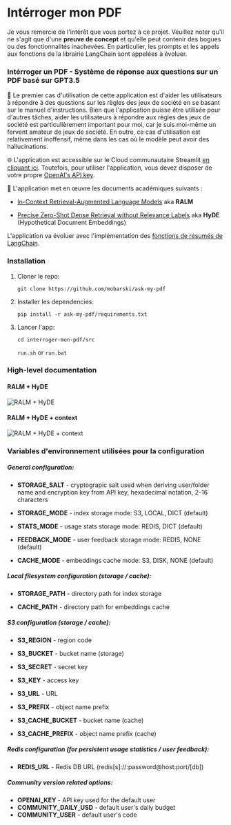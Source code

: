 # Intérroger mon PDF



Je vous remercie de l'intérêt que vous portez à ce projet. Veuillez noter qu'il ne s'agit que d'une **preuve de concept** et qu'elle peut contenir des bogues ou des fonctionnalités inachevées. En particulier, les prompts et les appels aux fonctions de la librairie LangChain sont appelées à évoluer.



### Intérroger un PDF  - Système de réponse aux questions sur un PDF basé sur GPT3.5



🎲 Le premier cas d'utilisation de cette application est d'aider les utilisateurs à répondre à des questions sur les règles des jeux de société en se basant sur le manuel d'instructions. Bien que l'application puisse être utilisée pour d'autres tâches, aider les utilisateurs à répondre aux règles des jeux de société est particulièrement important pour moi, car je suis moi-même un fervent amateur de jeux de société. En outre, ce cas d'utilisation est relativement inoffensif, même dans les cas où le modèle peut avoir des hallucinations.



🌐 L'application est accessible sur le Cloud communautaire Streamlit [en cliquant ici](https://interroger-un-pdf-pour-iavenir.streamlit.app/). Toutefois, pour utiliser l'application, vous devez disposer de votre propre [OpenAI's API key](https://platform.openai.com/account/api-keys).



📄 L'application met en œuvre les documents académiques suivants :

- [In-Context Retrieval-Augmented Language Models](https://arxiv.org/abs/2302.00083) aka **RALM**

- [Precise Zero-Shot Dense Retrieval without Relevance Labels](https://arxiv.org/abs/2212.10496) aka **HyDE** (Hypothetical Document Embeddings)

L'application va évoluer avec l'implémentation des [fonctions de résumés de LangChain](https://python.langchain.com/docs/use_cases/summarization).

### Installation



1. Cloner le repo:

   `git clone https://github.com/mobarski/ask-my-pdf`

2. Installer les dependencies:

   `pip install -r ask-my-pdf/requirements.txt`

3. Lancer l'app:

   `cd interroger-mon-pdf/src`
   
   `run.sh` or `run.bat`



### High-level documentation



#### RALM + HyDE

![RALM + HyDE](docs/ralm_hyde.jpg)



#### RALM + HyDE + context

![RALM + HyDE + context](docs/ralm_hyde_wc.jpg)



### Variables d'environnement utilisées pour la configuration



##### General configuration:

- **STORAGE_SALT** - cryptograpic salt used when deriving user/folder name and encryption key from API key, hexadecimal notation, 2-16 characters

- **STORAGE_MODE** - index storage mode:  S3, LOCAL, DICT (default)

- **STATS_MODE** - usage stats storage mode: REDIS, DICT (default)

- **FEEDBACK_MODE** - user feedback storage mode: REDIS, NONE (default)

- **CACHE_MODE** - embeddings cache mode: S3, DISK, NONE (default)

  

##### Local filesystem configuration (storage / cache):

- **STORAGE_PATH** - directory path for index storage

- **CACHE_PATH** - directory path for embeddings cache

  

##### S3 configuration (storage / cache):

- **S3_REGION** - region code

- **S3_BUCKET** - bucket name (storage)

- **S3_SECRET** - secret key

- **S3_KEY** - access key

- **S3_URL** - URL

- **S3_PREFIX** - object name prefix

- **S3_CACHE_BUCKET** - bucket name (cache)

- **S3_CACHE_PREFIX** - object name prefix (cache)

  

##### Redis configuration (for persistent usage statistics / user feedback):

- **REDIS_URL** - Redis DB URL (redis[s]://:password@host:port/[db])

  

##### Community version related options:

- **OPENAI_KEY** - API key used for the default user
- **COMMUNITY_DAILY_USD** - default user's daily budget
- **COMMUNITY_USER** - default user's code

